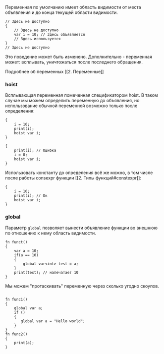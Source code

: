 Переменная по умолчанию имеет область видимости от места объявления и до конца текущей области видимости.

```
// Здесь не доступно
{
	// Здесь не доступно
    var i = 10; // Здесь объявляется
    // Здесь используется
}
// Здесь не доступно
```

Это поведение может быть изменено.
Дополнительно - переменная может: всплывать, уничтожаться после последнего обращения.

Подробнее об переменных [[2. Переменные]]
### hoist
Всплывающая переменная помеченная спецификатором hoist. 
В таком случае мы можем определить переменную до объявления, но использование обычной переменной возможно только после определения:
```
{
    i = 10;
    print(i);
    hoist var i;
}
```

```
{
    print(i); // Ошибка
    i = 0;
    hoist var i;
}
```

Использовать константу до определения всё же можно, в том числе после работы consexpr функции [[2. Типы функций#constexpr]]:
```
{
    i = 10;
    print(i); // Ок
    hoist var i;
}
```

### global

Параметр `global` позволяет вынести объявление функции во внешнюю
по отношению к нему область видимости.

```
fn funct()
{
    var a = 10;
    if(a == 10)
    {
        global var<int> test = a;
    }
    print(test); // напечатает 10
}
```
 
 Мы можем "протаскивать" переменную через сколько угодно скоупов.
```

fn func1()
{
    global var a;
    if ()
    {
       global var a = "Hello world";
    }
}
fn func2()
{
    print(a);
}
```